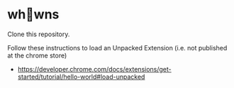 # wh👀wns

Clone this repository.

Follow these instructions to load an Unpacked Extension (i.e. not published at the chrome store)

* https://developer.chrome.com/docs/extensions/get-started/tutorial/hello-world#load-unpacked
